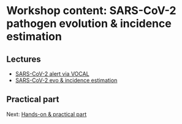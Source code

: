 # Workshop content: SARS-CoV-2 pathogen evolution & incidence estimation

## Lectures

* [SARS-CoV-2 alert via VOCAL](https://docs.google.com/presentation/d/17J-wSXF_fxDXV_y91Mayncv9Oozzpm3R16sV3xoQisE/edit?usp=sharing)
* [SARS-CoV-2 evo & incidence estimation](https://docs.google.com/presentation/d/1xQ_FW3GTST7qVq7mnT28ZGXiyvSZHbZgATMZyV5k17o/edit?usp=sharing)

## Practical part

Next: [Hands-on & practical part](hands-on.md)
